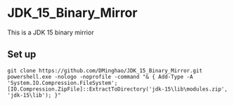 # JDK_15_Binary_Mirror

This is a JDK 15 binary mirrior 

## Set up 

```{bash}
git clone https://github.com/DMinghao/JDK_15_Binary_Mirror.git
powershell.exe -nologo -noprofile -command "& { Add-Type -A 'System.IO.Compression.FileSystem'; [IO.Compression.ZipFile]::ExtractToDirectory('jdk-15\lib\modules.zip', 'jdk-15\lib'); }" 
```
